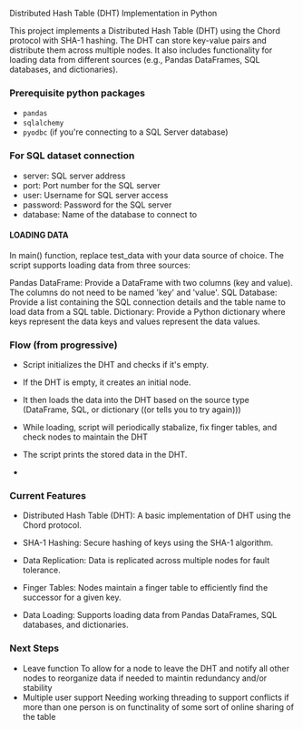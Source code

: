 Distributed Hash Table (DHT) Implementation in Python

This project implements a Distributed Hash Table (DHT) using the Chord protocol with SHA-1 hashing. The DHT can store key-value pairs and distribute them across multiple nodes. It also includes functionality for loading data from different sources (e.g., Pandas DataFrames, SQL databases, and dictionaries).

### Prerequisite python packages
- `pandas`
- `sqlalchemy`
- `pyodbc` (if you're connecting to a SQL Server database)

### For SQL dataset connection
 - server: SQL server address
 - port: Port number for the SQL server
 - user: Username for SQL server access
 - password: Password for the SQL server
 - database: Name of the database to connect to

#### LOADING DATA ###
In main() function, replace test_data with your data source of choice.
The script supports loading data from three sources:

Pandas DataFrame: Provide a DataFrame with two columns (key and value). The columns do not need to be named 'key' and 'value'.
SQL Database: Provide a list containing the SQL connection details and the table name to load data from a SQL table.
Dictionary: Provide a Python dictionary where keys represent the data keys and values represent the data values.

### Flow (from progressive) 
 - Script initializes the DHT and checks if it's empty.
 - If the DHT is empty, it creates an initial node.
 - It then loads the data into the DHT based on the source type (DataFrame, SQL, or dictionary ((or tells you to try again)))
 - While loading, script will periodically stabalize, fix finger tables, and check nodes to maintain the DHT
 - The script prints the stored data in the DHT.

 - 
### Current Features 
 - Distributed Hash Table (DHT): A basic implementation of DHT using the Chord protocol.
   
 - SHA-1 Hashing: Secure hashing of keys using the SHA-1 algorithm.
   
 - Data Replication: Data is replicated across multiple nodes for fault tolerance.
   
 - Finger Tables: Nodes maintain a finger table to efficiently find the successor for a given key.
   
 - Data Loading: Supports loading data from Pandas DataFrames, SQL databases, and dictionaries.

### Next Steps
 -  Leave function
    To allow for a node to leave the DHT and notify all other nodes to reorganize data if needed to maintin redundancy and/or stability
 - Multiple user support
   Needing working threading to support conflicts if more than one person is on
   functinality of some sort of online sharing of the table
   
